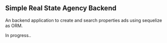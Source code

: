 ## Simple Real State Agency Backend

An backend application to create and search properties ads using sequelize as ORM.

In progress..